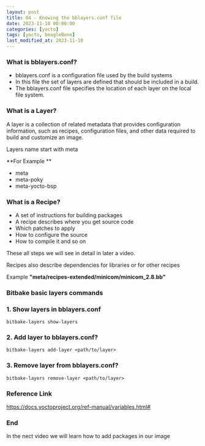 ```yaml
---
layout: post
title: 04 - Knowing the bblayers.conf file
date: 2023-11-10 00:00:00
categories: [yocto]
tags: [yocto, beagleBone]
last_modified_at: 2023-11-10
---
```


### What is bblayers.conf?

* bblayers.conf is a configuration file used by the build systems
* In this file the set of layers are defined that should be included in a build.
* The bblayers.conf file specifies the location of each layer on the local file system.

### What is a Layer?

A layer is a collection of related metadata that provides configuration information, such as recipes, configuration files, and other data required to build and customize an image.

Layers name start with meta

**For Example **

* meta
* meta-poky
* meta-yocto-bsp

### What is a Recipe?

* A set of instructions for building packages
* A recipe describes where you get source code
* Which patches to apply
* How to configure the source
* How to compile it and so on

These all steps we will see in detail in later a video.

Recipes also describe dependencies for libraries or for other recipes

Example **"meta/recipes-extended/minicom/minicom_2.8.bb"**



### Bitbake basic layers commands

### 1. Show layers  in bblayers.conf

```bitbake
bitbake-layers show-layers
```

### 2. Add layer to bblayers.conf?

```bitbake
bitbake-layers add-layer <path/to/layer>
```

### 3. Remove layer from bblayers.conf?

```bitbake
bitbake-layers remove-layer <path/to/layer>
```



### Reference Link

https://docs.yoctoproject.org/ref-manual/variables.html#

### End

In the nect video we will learn how to add packages in our image


